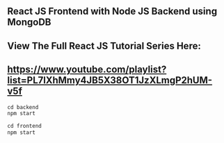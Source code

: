 ## React JS Frontend with Node JS Backend using MongoDB

## View The Full React JS Tutorial Series Here:
## https://www.youtube.com/playlist?list=PL7lXhMmy4JB5X38OT1JzXLmgP2hUM-v5f

```javascript
cd backend
npm start

cd frontend
npm start
```
